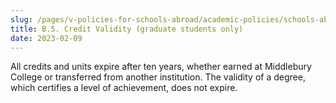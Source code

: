 ```yaml
---
slug: /pages/v-policies-for-schools-abroad/academic-policies/schools-abroad-b-5-credit-validity
title: B.5. Credit Validity (graduate students only)
date: 2023-02-09
---
```


All credits and units expire after ten years, whether earned at Middlebury College or transferred from another institution. The validity of a degree, which certifies a level of achievement, does not expire.